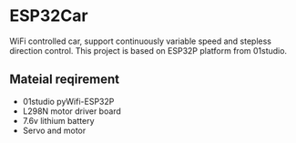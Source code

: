 # ESP32Car
WiFi controlled car, support continuously variable speed and stepless direction control. This project is based on ESP32P platform from 01studio.

## Mateial reqirement
- 01studio pyWifi-ESP32P
- L298N motor driver board
- 7.6v lithium battery
- Servo and motor
